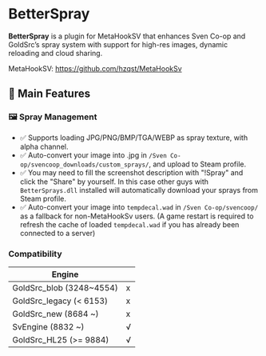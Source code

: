 # BetterSpray

**BetterSpray** is a plugin for MetaHookSV that enhances Sven Co-op and GoldSrc’s spray system with support for high-res images, dynamic reloading and cloud sharing.

MetaHookSV: https://github.com/hzqst/MetaHookSv

## 🌟 Main Features

### 🖼️ Spray Management
- ✅ Supports loading JPG/PNG/BMP/TGA/WEBP as spray texture, with alpha channel.
- ✅ Auto-convert your image into .jpg in `/Sven Co-op/svencoop_downloads/custom_sprays/`, and upload to Steam profile. 
- ✅ You may need to fill the screenshot description with "!Spray" and click the "Share" by yourself. In this case other guys with `BetterSprays.dll` installed will automatically download your sprays from Steam profile.
- ✅ Auto-convert your image into `tempdecal.wad` in `/Sven Co-op/svencoop/` as a fallback for non-MetaHookSv users. (A game restart is required to refresh the cache of loaded `tempdecal.wad` if you has already been connected to a server)

### Compatibility

|        Engine               |      |
|        ----                 | ---- |
| GoldSrc_blob   (3248~4554)  | x    |
| GoldSrc_legacy (< 6153)     | x    |
| GoldSrc_new    (8684 ~)     | x    |
| SvEngine       (8832 ~)     | √    |
| GoldSrc_HL25   (>= 9884)    | √    |